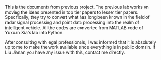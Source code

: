 This is the documents from previous project. The previous lab works on moving the ideas presented in top tier papers to lesser tier papers. Specifically, they try to convert what has long been known in the field of radar signal processing and point data processing into the realm of intelligent vehicle. All the codes are converted from MATLAB code of Yuxuan Xia's lab into Python. 

After consulting with legal professionals, I was informed that it is absolutely up to me to make the work available since everything is in public domain. If Liu Jianan you have any issue with this, contact me directly. 
